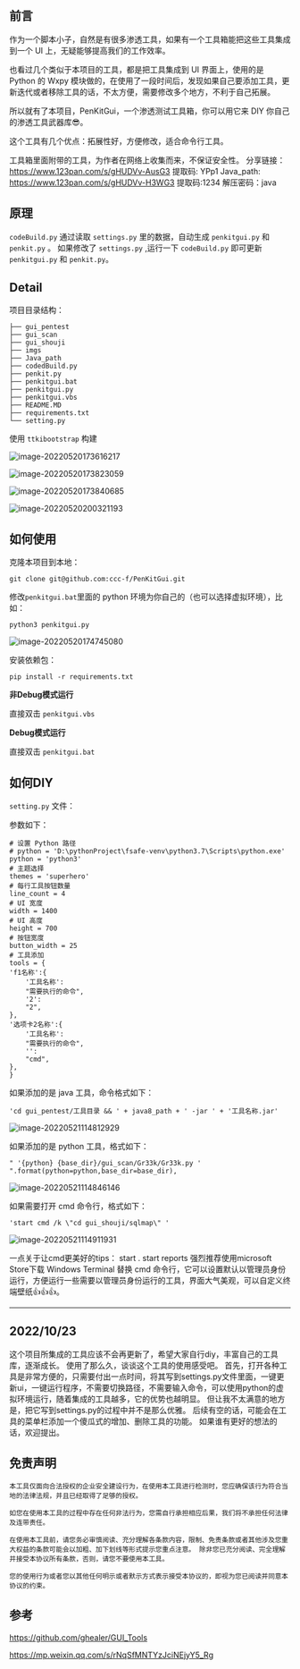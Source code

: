 ## 前言

作为一个脚本小子，自然是有很多渗透工具，如果有一个工具箱能把这些工具集成到一个 UI 上，无疑能够提高我们的工作效率。

也看过几个类似于本项目的工具，都是把工具集成到 UI 界面上，使用的是 Python 的 Wxpy 模块做的，在使用了一段时间后，发现如果自己要添加工具，更新迭代或者移除工具的话，不太方便，需要修改多个地方，不利于自己拓展。

所以就有了本项目，PenKitGui，一个渗透测试工具箱，你可以用它来 DIY 你自己的渗透工具武器库😎。

这个工具有几个优点：拓展性好，方便修改，适合命令行工具。

工具箱里面附带的工具，为作者在网络上收集而来，不保证安全性。
分享链接：https://www.123pan.com/s/gHUDVv-AusG3 提取码: YPp1
Java_path: https://www.123pan.com/s/gHUDVv-H3WG3 提取码:1234 解压密码：java

## 原理

`codeBuild.py`  通过读取 `settings.py` 里的数据，自动生成 `penkitgui.py` 和 `penkit.py` 。
如果修改了 `settings.py` ,运行一下 `codeBuild.py` 即可更新 `penkitgui.py` 和 `penkit.py`。

## Detail

项目目录结构：

```
├── gui_pentest
├── gui_scan
├── gui_shouji
├── imgs
├── Java_path
├── codedBuild.py
├── penkit.py
├── penkitgui.bat
├── penkitgui.py
├── penkitgui.vbs
├── README.MD
├── requirements.txt
└── setting.py
```

使用 `ttkibootstrap` 构建

![image-20220520173616217](imgs/README/image-20220520173616217.png)

![image-20220520173823059](imgs/README/image-20220520173823059.png)

![image-20220520173840685](imgs/README/image-20220520173840685.png)



![image-20220520200321193](imgs/README/image-20220520200321193.png)

## 如何使用

克隆本项目到本地：

```
git clone git@github.com:ccc-f/PenKitGui.git
```

修改`penkitgui.bat`里面的 python 环境为你自己的（也可以选择虚拟环境），比如：

```
python3 penkitgui.py
```

![image-20220520174745080](imgs/README/image-20220520174745080.png)

安装依赖包：

```
pip install -r requirements.txt
```

**非Debug模式运行**

直接双击 `penkitgui.vbs`

**Debug模式运行**

直接双击 `penkitgui.bat`

## 如何DIY

`setting.py` 文件：

参数如下：

```
# 设置 Python 路径
# python = 'D:\pythonProject\fsafe-venv\python3.7\Scripts\python.exe'
python = 'python3'
# 主题选择
themes = 'superhero'
# 每行工具按钮数量
line_count = 4
# UI 宽度
width = 1400
# UI 高度
height = 700
# 按钮宽度
button_width = 25
# 工具添加
tools = {
'f1名称':{
	'工具名称':
	"需要执行的命令",
	'2':
	"2",
},
'选项卡2名称':{
	'工具名称':
	"需要执行的命令",
	'':
	"cmd",
},
}
```

如果添加的是 java 工具，命令格式如下：

```
'cd gui_pentest/工具目录 && ' + java8_path + ' -jar ' + '工具名称.jar'
```

![image-20220521114812929](imgs/README/image-20220521114812929.png)

如果添加的是 python 工具，格式如下：

```
" '{python} {base_dir}/gui_scan/Gr33k/Gr33k.py ' ".format(python=python,base_dir=base_dir),
```

![image-20220521114846146](imgs/README/image-20220521114846146.png)

如果需要打开 cmd 命令行，格式如下：

```
'start cmd /k \"cd gui_shouji/sqlmap\" '
```

![image-20220521114911931](imgs/README/image-20220521114911931.png)

一点关于让cmd更美好的tips：
start .	
start reports
强烈推荐使用microsoft Store下载 Windows Terminal 替换 cmd 命令行，它可以设置默认以管理员身份运行，方便运行一些需要以管理员身份运行的工具，界面大气美观，可以自定义终端壁纸👍👍👍。

----------------------------
## 2022/10/23
这个项目所集成的工具应该不会再更新了，希望大家自行diy，丰富自己的工具库，逐渐成长。
使用了那么久，谈谈这个工具的使用感受吧。
首先，打开各种工具是非常方便的，只需要付出一点时间，将其写到settings.py文件里面，一键更新ui，一键运行程序，不需要切换路径，不需要输入命令，可以使用python的虚拟环境运行，随着集成的工具越多，它的优势也越明显。
但让我不太满意的地方是，把它写到settings.py的过程中并不是那么优雅。
后续有空的话，可能会在工具的菜单栏添加一个傻瓜式的增加、删除工具的功能。
如果谁有更好的想法的话，欢迎提出。

## 免责声明

```
本工具仅面向合法授权的企业安全建设行为，在使用本工具进行检测时，您应确保该行为符合当地的法律法规，并且已经取得了足够的授权。  

如您在使用本工具的过程中存在任何非法行为，您需自行承担相应后果，我们将不承担任何法律及连带责任。 

在使用本工具前，请您务必审慎阅读、充分理解各条款内容，限制、免责条款或者其他涉及您重大权益的条款可能会以加粗、加下划线等形式提示您重点注意。 除非您已充分阅读、完全理解并接受本协议所有条款，否则，请您不要使用本工具。

您的使用行为或者您以其他任何明示或者默示方式表示接受本协议的，即视为您已阅读并同意本协议的约束。 
```

## 参考

https://github.com/ghealer/GUI_Tools

https://mp.weixin.qq.com/s/rNqSfMNTYzJciNEjyY5_Rg



